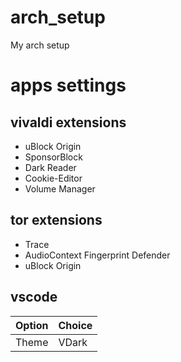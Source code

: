 # arch_setup
My arch setup


# apps settings
## vivaldi extensions
* uBlock Origin
* SponsorBlock
* Dark Reader
* Cookie-Editor
* Volume Manager

## tor extensions
* Trace
* AudioContext Fingerprint Defender
* uBlock Origin

## vscode
Option | Choice
------ | ------
Theme  | VDark
